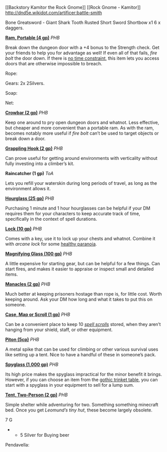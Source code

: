 [[Backstory Kamitor the Rock Gnome]]
[[Rock Gnome - Kamitor]]
http://dnd5e.wikidot.com/artificer:battle-smith


Bone Greatsword - Giant Shark Tooth
Rusted Short Sword
Shortbow x1 
6 x daggers.


[**Ra**](https://www.dndbeyond.com/equipment/ram-portable)**[m](https://www.dndbeyond.com/equipment/ram-portable)**[**, Portable (4 gp)**](https://www.dndbeyond.com/equipment/ram-portable) _PHB_

Break down the dungeon door with a +4 bonus to the Strength check. Get your friends to help you for advantage as well! If even all of that fails, _fire bolt_ the door down. If there is [no time constraint](https://tabletopbuilds.com/ability-checks/#Multiple_Checks), this item lets you access doors that are otherwise impossible to breach.

Rope: 

Gears: 2x 2Silvers.


Soap:

Net: 


[**Crowbar (2 gp)**](https://www.dndbeyond.com/equipment/crowbar) _PHB_

Keep one around to pry open dungeon doors and whatnot. Less effective, but cheaper and more convenient than a portable ram. As with the ram, becomes notably more useful if _fire bolt_ can’t be used to target objects or break down a door.

[**Grappling Hook (2 gp)**](https://www.dndbeyond.com/equipment/grappling-hook) _PHB_

Can prove useful for getting around environments with verticality without fully investing into a climber’s kit.

**Raincatcher (1 gp)** _ToA_

Lets you refill your waterskin during long periods of travel, as long as the environment allows it.

[**Hourglass (25 gp)**](https://www.dndbeyond.com/equipment/hourglass) _PHB_

Purchasing 1 minute and 1 hour hourglasses can be helpful if your DM requires them for your characters to keep accurate track of time, specifically in the context of spell durations.

[**Lock (10 gp)**](https://www.dndbeyond.com/equipment/lock) _PHB_

Comes with a key, use it to lock up your chests and whatnot. Combine it with _arcane lock_ for some [healthy paranoia](https://tabletopbuilds.com/healthy-paranoia/).

[**Magnifying Glass (100 gp)**](https://www.dndbeyond.com/equipment/magnifying-glass) _PHB_

A little expensive for starting gear, but can be helpful for a few things. Can start fires, and makes it easier to appraise or inspect small and detailed items.

[**Manacles (2 gp)**](https://www.dndbeyond.com/equipment/manacles) _PHB_

Much better at keeping prisoners hostage than rope is, for little cost. Worth keeping around. Ask your DM how long and what it takes to put this on someone.

[**Case, Map or Scroll (1 gp)**](https://www.dndbeyond.com/equipment/case-map-or-scroll) _PHB_

Can be a convenient place to keep 10 [_spell scrolls_](https://tabletopbuilds.com/complete-guide-to-spell-scrolls/) stored, when they aren’t hanging from your shield, staff, or other equipment.

[**Piton (5cp)**](https://www.dndbeyond.com/equipment/piton) _PHB_

A metal spike that can be used for climbing or other various survival uses like setting up a tent. Nice to have a handful of these in someone’s pack.

[**Spyglass (1,000 gp)**](https://www.dndbeyond.com/equipment/spyglass) _PHB_

Its high price makes the spyglass impractical for the minor benefit it brings. However, if you can choose an item from the [gothic trinket table](https://www.dndbeyond.com/backgrounds/haunted-one), you can start with a spyglass in your equipment to sell for a lump sum.

[**Tent, Two-Person (2 gp)**](https://www.dndbeyond.com/equipment/tent-two-person) _PHB_

Simple shelter while adventuring for two. Something something minecraft bed. Once you get _Leomund’s tiny hut_, these become largely obsolete.

7 G

- - 5 Silver for Buying beer

Pendavella:

